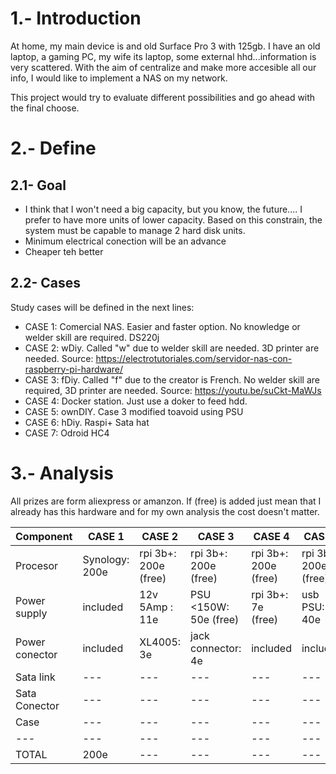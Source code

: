 # 1.- Introduction
At home, my main device is and old Surface Pro 3 with 125gb. I have an old laptop, a gaming PC, my wife its laptop, some external hhd...information is very scattered. With the aim of centralize and make more accesible all our info, I would like to implement a NAS on my network.

This project would try to evaluate different possibilities and go ahead with the final choose.

# 2.- Define

## 2.1- Goal
- I think that I won't need a big capacity, but you know, the future.... I prefer to have more units of lower capacity. Based on this constrain, the system must be capable to manage 2 hard disk units.
- Minimum electrical conection will be an advance
- Cheaper teh better

## 2.2- Cases
Study cases will be defined in the next lines:

- CASE 1: Comercial NAS. Easier and faster option. No knowledge or welder skill are required. DS220j
- CASE 2: wDiy. Called "w" due to welder skill are needed. 3D printer are needed. Source: https://electrotutoriales.com/servidor-nas-con-raspberry-pi-hardware/
- CASE 3: fDiy. Called "f" due to the creator is French. No welder skill are required, 3D printer are needed. Source: https://youtu.be/suCkt-MaWJs
- CASE 4: Docker station. Just use a doker to feed hdd.
- CASE 5: ownDIY. Case 3 modified toavoid using PSU
- CASE 6: hDiy. Raspi+ Sata hat
- CASE 7: Odroid HC4

# 3.- Analysis
All prizes are form aliexpress or amanzon. If (free) is added just mean that I already has this hardware and for my own analysis the cost doesn't matter.

| Component | CASE 1 | CASE 2 | CASE 3 | CASE 4 | CASE 5 | CASE 6 | CASE 7 |
| --- | --- | --- | --- | --- | --- | --- | --- |
| Procesor | Synology: 200e | rpi 3b+: 200e (free) | rpi 3b+: 200e (free) | rpi 3b+: 200e (free) | rpi 3b+: 200e (free) | rpi 3b+: 200e (free) | Odroid hc4: 120e |
| Power supply | included | 12v 5Amp : 11e | PSU <150W: 50e (free) | rpi 3b+: 7e (free) | usb PSU: 40e | usb PSU: 40e | 15V 4Amp: 17e |
| Power conector | included | XL4005: 3e | jack connector: 4e | included | included | included | included |
| Sata link | --- | --- | --- | --- | --- | --- | --- |
| Sata Conector | --- | --- | --- | --- | --- | --- | --- |
| Case | --- | --- | --- | --- | --- | --- | --- |
| --- | --- | --- | --- | --- | --- | --- | --- |
| TOTAL | 200e | --- | --- | --- | --- | --- | --- |

